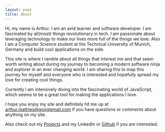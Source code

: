 ```yaml
---
layout: page
title: About
---
```


Hi, my name is Arthur. I am an avid learner and software developer. I am fascinated by all(most) things revolutionary in tech. I am passionate about leveraging technology to make our lives more full of the things we love. Also I am a Computer Science student at the Technical University of Munich, Germany and build cool applications on the side.

This site is where I ramble about all things that interest me and that seem worth writing about during my journey to becoming a modern software ninja and explorer in an ever changing world. I am sharing this to map this journey for myself and everyone who is interested and hopefully spread my love for creating cool things.

Currently I am intensively diving into the fascinating world of JavaScript, which seems to be a great tool for making the applications I love.

I hope you enjoy my site and definitely hit me up at <a href="mailto:arthur.mathies@googlemail.com">arthur.mathies@googlemail.com</a> if you have questions or comments about anything on my site. 

Also check out my <a href="/projects">Projects</a> and my LinkedIn or [Github](https://github.com/arthurmathies) if you are interested.


